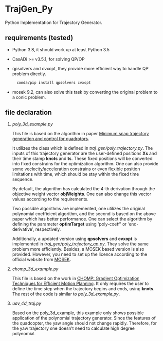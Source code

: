 # TrajGen_Py

Python Implementation for Trajectory Generator.

## requirements (tested)

- Python 3.8, it should work up at least Python 3.5
- CasADi >= v3.5.1, for solving QP/OP
- qpsolvers and cvxopt, they provide more efficient way to handle QP problem directly.

  ```bash
    conda/pip install qpsolvers cvxopt
  ```

- mosek 9.2, can also solve this task by converting the original problem to a conic problem.

## file declaration

1. *poly_3d_example.py*

    This file is based on the algorithm in paper [Minimum snap trajectory generation and control for quadrotors](https://ieeexplore.ieee.org/document/5980409).

    It utilizes the class which is defined in *traj_gen/poly_trajectory.py*. The inputs of this trajectory generator are the user-defined positions **Xs** and their time stamp **knots** and **ts**. These fixed positions will be converted into fixed constrains for the optimization algorithm. One can also provide some veclocity/acceleration constrains or even flexible position limitations with time, which should be stay within the fixed time sequence.

    By default, the algorithm has calculated the 4-th derivation through the objective weight vector **objWeights**. One can also change this vector values according to the requirements.

    Two possible algorithms are implemented, one utilizes the original polynomial coefficient algorithm, and the second is based on the above paper which has better performance. One can select the algorithm by defining the parameter **optimTarget** using 'poly-coeff' or 'end-derivative', respectively.

    Additionally, a updated version using **qpsolvers** and **cvxopt** is implemented in *traj_gen/poly_trajectory_qp.py*. They solve the same problem more efficiently. Besides, a MOSEK based version is also provided. However, you need to set up the licence according to the official website from [MOSEK](https://www.mosek.com).

2. *chomp_3d_example.py*

    This file is based on the work in [CHOMP: Gradient Optimization Techniques for Efficient Motion Planning](https://www.ri.cmu.edu/pub_files/2009/5/icra09-chomp.pdf). It only requires the user to define the time step when the trajectory begins and ends, using **knots**. The rest of the code is similar to *poly_3d_example.py*.

3. *uav_4d_traj.py*

   Based on the poly_3d_example, this example only shows possible application of the polynomial trajectory generator. Since the features of the quadcopter, the yaw angle should not change rapidly. Therefore, for the yaw trajectory one doesn't need to calculate high degree polynomial.
